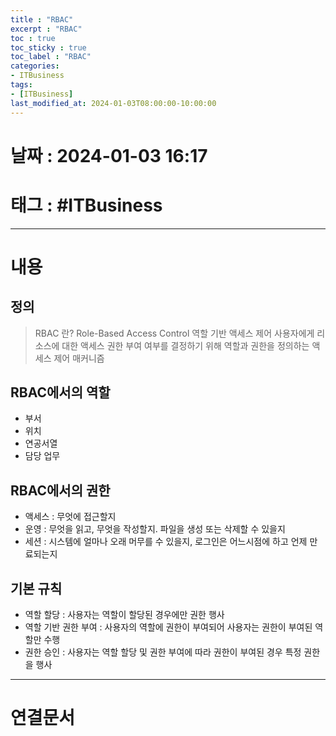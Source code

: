 ```yaml
---
title : "RBAC"
excerpt : "RBAC"
toc : true
toc_sticky : true
toc_label : "RBAC"
categories:
- ITBusiness
tags:
- [ITBusiness]
last_modified_at: 2024-01-03T08:00:00-10:00:00
---
```


# 날짜 : 2024-01-03 16:17

# 태그 : #ITBusiness
---

# 내용

## 정의
> RBAC 란?
> Role-Based Access Control
> 역할 기반 액세스 제어
> 사용자에게 리소스에 대한 액세스 권한 부여 여부를 결정하기 위해 역할과 권한을 정의하는 액세스 제어 매커니즘

## RBAC에서의 역할
- 부서
- 위치
- 연공서열
- 담당 업무

## RBAC에서의 권한
- 액세스 : 무엇에 접근할지
- 운영 : 무엇을 읽고, 무엇을 작성할지. 파일을 생성 또는 삭제할 수 있을지
- 세션 : 시스템에 얼마나 오래 머무를 수 있을지, 로그인은 어느시점에 하고 언제 만료되는지

## 기본 규칙
- 역할 할당 : 사용자는 역할이 할당된 경우에만 권한 행사
- 역할 기반 권한 부여 : 사용자의 역할에 권한이 부여되어 사용자는 권한이 부여된 역할만 수행
- 권한 승인 : 사용자는 역할 할당 및 권한 부여에 따라 권한이 부여된 경우 특정 권한을 행사

---

# 연결문서
